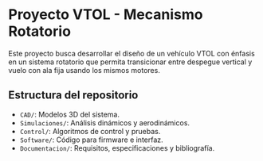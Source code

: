 # Proyecto VTOL - Mecanismo Rotatorio

Este proyecto busca desarrollar el diseño de un vehículo VTOL con énfasis en un sistema rotatorio que permita transicionar entre despegue vertical y vuelo con ala fija usando los mismos motores.

## Estructura del repositorio

- `CAD/`: Modelos 3D del sistema.
- `Simulaciones/`: Análisis dinámicos y aerodinámicos.
- `Control/`: Algoritmos de control y pruebas.
- `Software/`: Código para firmware e interfaz.
- `Documentacion/`: Requisitos, especificaciones y bibliografía.

